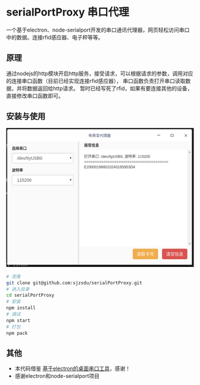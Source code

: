 
# serialPortProxy 串口代理
一个基于electron、node-serialport开发的串口通讯代理器，网页轻松访问串口中的数据。连接rfid感应器、电子秤等等。

## 原理
通过nodejs的http模块开启http服务，接受请求，可以根据请求的参数，调用对应的连接串口函数（目前已经实现连接rfid感应器），
串口函数负责打开串口读取数据，并将数据返回给http请求。
暂时已经写死了rfid，如果有要连接其他的设备，直接修改串口函数即可。

## 安装与使用

![软件效果](public/img/app.png)


```bash
# 克隆
git clone git@github.com:sjzsdu/serialPortProxy.git
# 进入目录
cd serialPortProxy
# 安装
npm install
# 调试
npm start
# 打包
npm pack
```

## 其他
+ 本代码借鉴 [基于electron的桌面串口工具](https://github.com/PowerDos/electron-serialport)，感谢！
+ 感谢electron和node-serialport项目